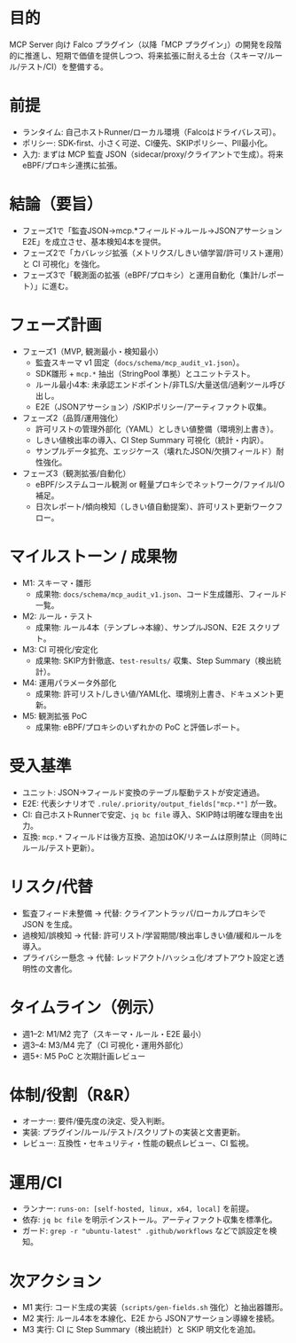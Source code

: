# 目的

MCP Server 向け Falco プラグイン（以降「MCP プラグイン」）の開発を段階的に推進し、短期で価値を提供しつつ、将来拡張に耐える土台（スキーマ/ルール/テスト/CI）を整備する。

# 前提

- ランタイム: 自己ホストRunner/ローカル環境（Falcoはドライバレス可）。
- ポリシー: SDK-first、小さく可逆、CI優先、SKIPポリシー、PII最小化。
- 入力: まずは MCP 監査 JSON（sidecar/proxy/クライアントで生成）。将来 eBPF/プロキシ連携に拡張。

# 結論（要旨）

- フェーズ1で「監査JSON→mcp.*フィールド→ルール→JSONアサーションE2E」を成立させ、基本検知4本を提供。
- フェーズ2で「カバレッジ拡張（メトリクス/しきい値学習/許可リスト運用）と CI 可視化」を強化。
- フェーズ3で「観測面の拡張（eBPF/プロキシ）と運用自動化（集計/レポート）」に進む。

# フェーズ計画

- フェーズ1（MVP, 観測最小・検知最小）
  - 監査スキーマ v1 固定（`docs/schema/mcp_audit_v1.json`）。
  - SDK雛形 + `mcp.*` 抽出（StringPool 準拠）とユニットテスト。
  - ルール最小4本: 未承認エンドポイント/非TLS/大量送信/過剰ツール呼び出し。
  - E2E（JSONアサーション）/SKIPポリシー/アーティファクト収集。
- フェーズ2（品質/運用強化）
  - 許可リストの管理外部化（YAML）としきい値整備（環境別上書き）。
  - しきい値検出率の導入、CI Step Summary 可視化（統計・内訳）。
  - サンプルデータ拡充、エッジケース（壊れたJSON/欠損フィールド）耐性強化。
- フェーズ3（観測拡張/自動化）
  - eBPF/システムコール観測 or 軽量プロキシでネットワーク/ファイルI/O補足。
  - 日次レポート/傾向検知（しきい値自動提案）、許可リスト更新ワークフロー。

# マイルストーン / 成果物

- M1: スキーマ・雛形
  - 成果物: `docs/schema/mcp_audit_v1.json`、コード生成雛形、フィールド一覧。
- M2: ルール・テスト
  - 成果物: ルール4本（テンプレ→本線）、サンプルJSON、E2E スクリプト。
- M3: CI 可視化/安定化
  - 成果物: SKIP方針徹底、`test-results/` 収集、Step Summary（検出統計）。
- M4: 運用パラメータ外部化
  - 成果物: 許可リスト/しきい値/YAML化、環境別上書き、ドキュメント更新。
- M5: 観測拡張 PoC
  - 成果物: eBPF/プロキシのいずれかの PoC と評価レポート。

# 受入基準

- ユニット: JSON→フィールド変換のテーブル駆動テストが安定通過。
- E2E: 代表シナリオで `.rule/.priority/output_fields["mcp.*"]` が一致。
- CI: 自己ホストRunnerで安定、`jq bc file` 導入、SKIP時は明確な理由を出力。
- 互換: `mcp.*` フィールドは後方互換、追加はOK/リネームは原則禁止（同時にルール/テスト更新）。

# リスク/代替

- 監査フィード未整備 → 代替: クライアントラッパ/ローカルプロキシで JSON を生成。
- 過検知/誤検知 → 代替: 許可リスト/学習期間/検出率しきい値/緩和ルールを導入。
- プライバシー懸念 → 代替: レッドアクト/ハッシュ化/オプトアウト設定と透明性の文書化。

# タイムライン（例示）

- 週1–2: M1/M2 完了（スキーマ・ルール・E2E 最小）
- 週3–4: M3/M4 完了（CI 可視化・運用外部化）
- 週5+: M5 PoC と次期計画レビュー

# 体制/役割（R&R）

- オーナー: 要件/優先度の決定、受入判断。
- 実装: プラグイン/ルール/テスト/スクリプトの実装と文書更新。
- レビュー: 互換性・セキュリティ・性能の観点レビュー、CI 監視。

# 運用/CI

- ランナー: `runs-on: [self-hosted, linux, x64, local]` を前提。
- 依存: `jq bc file` を明示インストール。アーティファクト収集を標準化。
- ガード: `grep -r "ubuntu-latest" .github/workflows` などで誤設定を検知。

# 次アクション

- M1 実行: コード生成の実装（`scripts/gen-fields.sh` 強化）と抽出器雛形。
- M2 実行: ルール4本を本線化、E2E から JSONアサーション導線を接続。
- M3 実行: CI に Step Summary（検出統計）と SKIP 明文化を追加。
